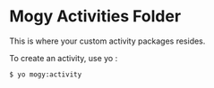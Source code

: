 # Mogy Activities Folder

This is where your custom activity packages resides.

To create an activity, use yo :

    $ yo mogy:activity
